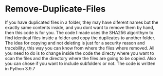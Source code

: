 # Remove-Duplicate-Files
If you have duplicated files in a folder, they may have diferent names but the exactly same contents inside, and you dont want to remove them by hand, then this code is for you. The code I made uses the SHA256 algorithym to find identical files inside a folder and copy the duplicates to another folder. The idea for copying and not deleting is just for a security reason and tracebility, this way you can know from where the files where removed. All you need to do is to change inside the code the directy where you want to scan the files and the directory where the files are going to be copied. Also you can chose if you want to include subfolders or not. The code is written in Python 3.9.7

